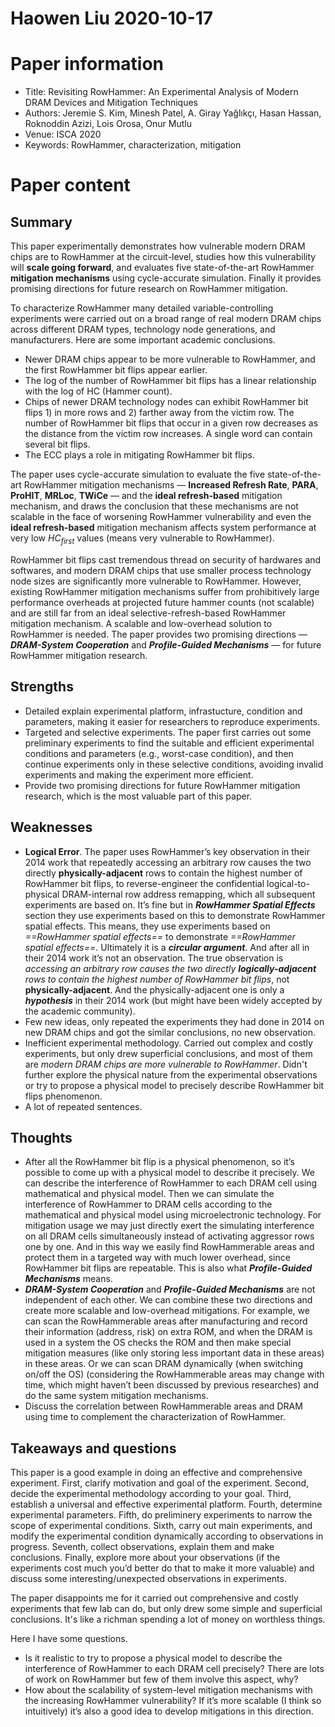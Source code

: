 # Haowen Liu  2020-10-17

# Paper information

- Title: Revisiting RowHammer: An Experimental Analysis of Modern DRAM Devices and Mitigation Techniques
- Authors: Jeremie S. Kim, Minesh Patel, A. Giray Yağlıkçı, Hasan Hassan, Roknoddin Azizi, Lois Orosa, Onur Mutlu
- Venue: ISCA 2020
- Keywords: RowHammer, characterization, mitigation

# Paper content

## Summary
This paper experimentally demonstrates how vulnerable modern DRAM chips are to RowHammer at the circuit-level, studies how this vulnerability will **scale going forward**, and evaluates five state-of-the-art RowHammer **mitigation mechanisms** using cycle-accurate simulation. Finally it provides promising directions for future research on RowHammer mitigation.

To characterize RowHammer many detailed variable-controlling experiments were carried out on a broad range of real modern DRAM chips across different DRAM types, technology node generations, and manufacturers. Here are some important academic conclusions.

- Newer DRAM chips appear to be more vulnerable to RowHammer, and the first RowHammer bit flips appear earlier.
- The log of the number of RowHammer bit flips has a linear relationship with the log of HC (Hammer count).
- Chips of newer DRAM technology nodes can exhibit RowHammer bit flips 1) in more rows and 2) farther away from the victim row. The number of RowHammer bit flips that occur in a given row decreases as the distance from the victim row increases. A single word can contain several bit flips.
- The ECC plays a role in mitigating RowHammer bit flips.

The paper uses cycle-accurate simulation to evaluate the five state-of-the-art RowHammer mitigation mechanisms — **Increased Refresh Rate**, **PARA**, **ProHIT**, **MRLoc**, **TWiCe** — and the **ideal refresh-based** mitigation mechanism, and draws the conclusion that these mechanisms are not scalable in the face of worsening RowHammer vulnerability and even the **ideal refresh-based** mitigation mechanism affects system performance at very low $HC_{first}$ values (means very vulnerable to RowHammer).

RowHammer bit flips cast tremendous thread on security of hardwares and softwares, and modern DRAM chips that use smaller process technology node sizes are significantly more vulnerable to RowHammer. However, existing RowHammer mitigation mechanisms suffer from prohibitively large performance overheads at projected future hammer counts (not scalable) and are still far from an ideal selective-refresh-based RowHammer mitigation mechanism. A scalable and low-overhead solution to RowHammer is needed. The paper provides two promising directions — ***DRAM-System Cooperation*** and ***Profile-Guided Mechanisms*** — for future RowHammer mitigation research.

## Strengths

- Detailed explain experimental platform, infrastucture, condition and parameters, making it easier for researchers to reproduce experiments.
- Targeted and selective experiments. The paper first carries out some preliminary experiments to find the suitable and efficient experimental conditions and parameters (e.g., worst-case condition), and then continue experiments only in these selective conditions, avoiding invalid experiments and making the experiment more efficient.
- Provide two promising directions for future RowHammer mitigation research, which is the most valuable part of this paper.

## Weaknesses

- **Logical Error**. The paper uses RowHammer’s key observation in their 2014 work that repeatedly accessing an arbitrary row causes the two directly **physically-adjacent** rows to contain the highest number of RowHammer bit flips, to reverse-engineer the confidential logical-to-physical DRAM-internal row address remapping, which all subsequent experiments are based on. It’s fine but in ***RowHammer Spatial Effects*** section they use experiments based on this to demonstrate RowHammer spatial effects. This means, they use experiments based on *==RowHammer spatial effects==* to demonstrate *==RowHammer spatial effects==*. Ultimately it is a ***circular argument***. And after all in their 2014 work it’s not an observation. The true observation is *accessing an arbitrary row causes the two directly **logically-adjacent** rows to contain the highest number of RowHammer bit flips*, not **physically-adjacent**. And the physically-adjacent one is only a ***hypothesis*** in their 2014 work (but might have been widely accepted by the academic community).
- Few new ideas, only repeated the experiments they had done in 2014 on new DRAM chips and got the similar conclusions, no new observation.
- Inefficient experimental methodology. Carried out complex and costly experiments, but only drew superficial conclusions, and most of them are *modern DRAM chips are more vulnerable to RowHammer*. Didn't further explore the physical nature from the experimental observations or try to propose a physical model to precisely describe RowHammer bit flips phenomenon.
- A lot of repeated sentences.

## Thoughts
- After all the RowHammer bit flip is a physical phenomenon, so it’s possible to come up with a physical model to describe it precisely. We can describe the interference of RowHammer to each DRAM cell using mathematical and physical model. Then we can simulate the interference of RowHammer to DRAM cells according to the mathematical and physical model using microelectronic technology. For mitigation usage we may just directly exert the simulating interference on all DRAM cells simultaneously instead of activating aggressor rows one by one. And in this way we easily find RowHammerable areas and protect them in a targeted way with much lower overhead, since RowHammer bit flips are repeatable. This is also what ***Profile-Guided Mechanisms*** means.
- ***DRAM-System Cooperation*** and ***Profile-Guided Mechanisms*** are not independent of each other. We can combine these two directions and create more scalable and low-overhead mitigations. For example, we can scan the RowHammerable areas after manufacturing and record their information (address, risk) on extra ROM, and when the DRAM is used in a system the OS checks the ROM and then make special mitigation measures (like only storing less important data in these areas) in these areas. Or we can scan DRAM dynamically (when switching on/off the OS) (considering the RowHammerable areas may change with time, which might haven’t been discussed by previous researches) and do the same system mitigation mechanisms.
- Discuss the correlation between RowHammerable areas and DRAM using time to complement the characterization of RowHammer.

## Takeaways and questions

This paper is a good example in doing an effective and comprehensive experiment. First, clarify motivation and goal of the experiment. Second, decide the experimental methodology according to your goal. Third, establish a universal and effective experimental platform. Fourth, determine experimental parameters. Fifth, do preliminery experiments to narrow the scope of experimental conditions. Sixth, carry out main experiments, and modify the experimental condition dynamically according to observations in progress. Seventh, collect observations, explain them and make conclusions. Finally, explore more about your observations (if the experiments cost much you’d better do that to make it more valuable) and discuss some interesting/unexpected observations in experiments.

The paper disappoints me for it carried out comprehensive and costly experiments that few lab can do, but only drew some simple and superficial conclusions. It's like a richman spending a lot of money on worthless things.

Here I have some questions.

- Is it realistic to try to propose a physical model to describe the interference of RowHammer to each DRAM cell precisely? There are lots of work on RowHammer but few of them involve this aspect, why?
- How about the scalability of system-level mitigation mechanisms with the increasing RowHammer vulnerability? If it’s more scalable (I think so intuitively) it’s also a good idea to develop mitigations in this direction.
